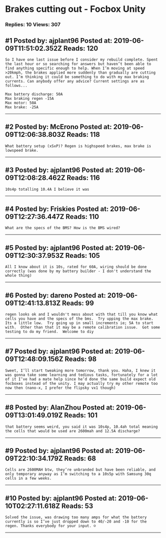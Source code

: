 # Brakes cutting out - Focbox Unity

### Replies: 10 Views: 307

## \#1 Posted by: ajplant96 Posted at: 2019-06-09T11:51:02.352Z Reads: 120

```
So I have one last issue before I consider my rebuild complete. Spent the last hour or so searching for answers but haven’t been able to find anything specific enough to help. When I’m moving at speed >20kmph, the brakes applied more suddenly than gradually are cutting out. I’m thinking it could be something to do with my max braking currents. Can anybody offer any advice? Current settings are as follows...

Max battery discharge: 50A
Max braking regen -15A
Max motor: 50A
Max brake: -25A
```

---
## \#2 Posted by: McErono Posted at: 2019-06-09T12:06:38.803Z Reads: 118

```
What battery setup (xSxP)? Regen is highspeed brakes, max brake is lowspeed brake.
```

---
## \#3 Posted by: ajplant96 Posted at: 2019-06-09T12:08:28.462Z Reads: 116

```
10s4p totalling 10.4A I believe it was
```

---
## \#4 Posted by: Friskies Posted at: 2019-06-09T12:27:36.447Z Reads: 110

```
What are the specs of the BMS? How is the BMS wired?
```

---
## \#5 Posted by: ajplant96 Posted at: 2019-06-09T12:30:37.953Z Reads: 105

```
All I know about it is 10s, rated for 60A, wiring should be done correctly (was done by my battery builder - I don't understand the whole thing)
```

---
## \#6 Posted by: dareno Posted at: 2019-06-09T12:41:13.813Z Reads: 99

```
regen looks ok and I wouldn't mess about with that till you know what cells you have and the specs of the bms.  Try upping the max brake.  Its a little low.  Try going up in small increments ie; 5A to start with.  Other than that it may be a remote calibration issue.  Got some testing to do my friend.  Welcome to diy
```

---
## \#7 Posted by: ajplant96 Posted at: 2019-06-09T12:48:09.156Z Reads: 98

```
Sweet, I’ll start tweaking more tomorrow, thank you. Haha, I knew it was gonna take some learning and tedious tasks, fortunately for a lot of it I’ve had a mate help since he’d done the same build expect old focboxes instead of the unity. I may actually try my other remote too now then (nano-x, I prefer the flipsky vx1 though)
```

---
## \#8 Posted by: AlanZhou Posted at: 2019-06-09T13:01:49.019Z Reads: 101

```
that battery seems weird, you said it was 10s4p, 10.4ah total meaning the cells that would be used are 2600mah and 12.5A discharge?
```

---
## \#9 Posted by: ajplant96 Posted at: 2019-06-09T22:10:34.179Z Reads: 68

```
Cells are 2600MAH btw, they’re unbranded but have been reliable, and only temporary anyway as I’m switching to a 10s5p with Samsung 30q cells in a few weeks.
```

---
## \#10 Posted by: ajplant96 Posted at: 2019-06-10T02:27:11.618Z Reads: 53

```
Solved the issue, was drawing too many amps for what the battery currently is so I’ve just dropped down to 40/-20 and -10 for the regen. Thanks everybody for your input. ☺️
```

---
